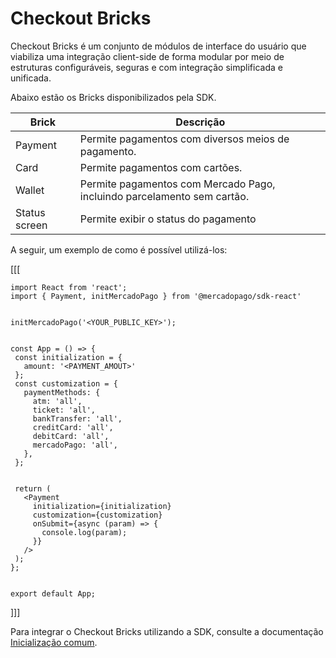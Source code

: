 # Checkout Bricks

Checkout Bricks é um conjunto de módulos de interface do usuário que viabiliza uma integração client-side de forma modular por meio de estruturas configuráveis, seguras e com integração simplificada e unificada.

Abaixo estão os Bricks disponibilizados pela SDK.

| Brick | Descrição |
|---|---|
| Payment | Permite pagamentos com diversos meios de pagamento. |
| Card | Permite pagamentos com cartões. |
| Wallet | Permite pagamentos com Mercado Pago, incluindo parcelamento sem cartão. | 
| Status screen | Permite exibir o status do pagamento |

A seguir, um exemplo de como é possível utilizá-los: 

[[[
```react-jsx
import React from 'react';
import { Payment, initMercadoPago } from '@mercadopago/sdk-react'


initMercadoPago('<YOUR_PUBLIC_KEY>');


const App = () => {
 const initialization = {
   amount: '<PAYMENT_AMOUT>'
 };
 const customization = {
   paymentMethods: {
     atm: 'all',
     ticket: 'all',
     bankTransfer: 'all',
     creditCard: 'all',
     debitCard: 'all',
     mercadoPago: 'all',
   },
 };


 return (
   <Payment
     initialization={initialization}
     customization={customization}
     onSubmit={async (param) => {
       console.log(param);
     }}
   />
 );
};


export default App;

```
]]]

Para integrar o Checkout Bricks utilizando a SDK, consulte a documentação [Inicialização comum](/developers/pt/docs/checkout-bricks/common-initialization). 